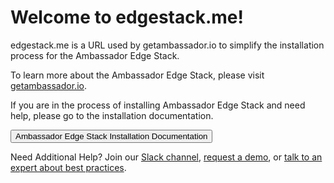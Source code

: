 # Welcome to edgestack.me!

edgestack.me is a URL used by getambassador.io to simplify the installation process for the Ambassador Edge Stack. 

To learn more about the Ambassador Edge Stack, please visit [getambassador.io](http://getambassador.io). 

If you are in the process of installing Ambassador Edge Stack and need help, please go to the installation documentation.

<Button color="orange" to="/user-guide/getting-started/">Ambassador Edge Stack Installation Documentation</Button>

Need Additional Help? 
Join our [Slack channel](http://d6e.co/slack), [request a demo](https://www.getambassador.io/demo), or [talk to an expert about best practices](https://www.getambassador.io/best-practices).
